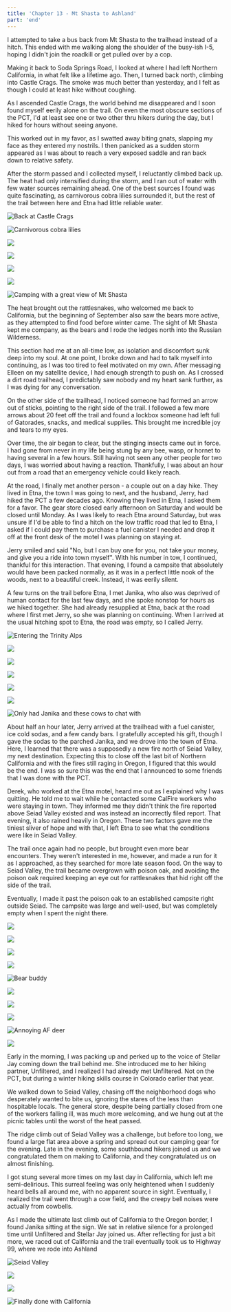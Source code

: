 ```yaml
---
title: 'Chapter 13 - Mt Shasta to Ashland'
part: 'end'
---
```


<script lang="ts">
import Images from '$lib/components/Images.svelte';
</script>

I attempted to take a bus back from Mt Shasta to the trailhead instead of a hitch. This ended with me walking along the shoulder of the busy-ish I-5, hoping I didn't join the roadkill or get pulled over by a cop.

Making it back to Soda Springs Road, I looked at where I had left Northern California, in what felt like a lifetime ago. Then, I turned back north, climbing into Castle Crags. The smoke was much better than yesterday, and I felt as though I could at least hike without coughing.

As I ascended Castle Crags, the world behind me disappeared and I soon found myself eerily alone on the trail. On even the most obscure sections of the PCT, I'd at least see one or two other thru hikers during the day, but I hiked for hours without seeing anyone.

This worked out in my favor, as I swatted away biting gnats, slapping my face as they entered my nostrils. I then panicked as a sudden storm appeared as I was about to reach a very exposed saddle and ran back down to relative safety.

After the storm passed and I collected myself, I reluctantly climbed back up. The heat had only intensified during the storm, and I ran out of water with few water sources remaining ahead. One of the best sources I found was quite fascinating, as carnivorous cobra lilies surrounded it, but the rest of the trail between here and Etna had little reliable water.

![Back at Castle Crags](https://cdn.jeeveshikedthepct.com/images/ac8f7d05-9d94-4f14-5260-625c7435cd00.jpeg)

![Carnivorous cobra lilies](https://cdn.jeeveshikedthepct.com/images/a47de5e1-b77d-49d3-69c1-b4a47d591f00.jpeg)

![](https://cdn.jeeveshikedthepct.com/images/cddd3b8e-2264-467d-33b3-d6fad724c000.jpeg)

![](https://cdn.jeeveshikedthepct.com/images/b7a9f7e8-d437-4800-02f7-623a02599600.jpeg)

![](https://cdn.jeeveshikedthepct.com/images/57f0eea3-18b4-49c6-0217-de65e6b3c000.jpeg)

![](https://cdn.jeeveshikedthepct.com/images/24075a7d-2665-456b-c68b-b366580f5d00.jpeg)

![Camping with a great view of Mt Shasta](https://cdn.jeeveshikedthepct.com/images/f1346dfb-3b8e-4683-447e-92808c100400.jpeg)

The heat brought out the rattlesnakes, who welcomed me back to California, but the beginning of September also saw the bears more active, as they attempted to find food before winter came. The sight of Mt Shasta kept me company, as the bears and I rode the ledges north into the Russian Wilderness.

This section had me at an all-time low, as isolation and discomfort sunk deep into my soul. At one point, I broke down and had to talk myself into continuing, as I was too tired to feel motivated on my own. After messaging Elleen on my satellite device, I had enough strength to push on. As I crossed a dirt road trailhead, I predictably saw nobody and my heart sank further, as I was dying for any conversation.

On the other side of the trailhead, I noticed someone had formed an arrow out of sticks, pointing to the right side of the trail. I followed a few more arrows about 20 feet off the trail and found a lockbox someone had left full of Gatorades, snacks, and medical supplies. This brought me incredible joy and tears to my eyes.

Over time, the air began to clear, but the stinging insects came out in force. I had gone from never in my life being stung by any bee, wasp, or hornet to having several in a few hours. Still having not seen any other people for two days, I was worried about having a reaction. Thankfully, I was about an hour out from a road that an emergency vehicle could likely reach.

At the road, I finally met another person - a couple out on a day hike. They lived in Etna, the town I was going to next, and the husband, Jerry, had hiked the PCT a few decades ago. Knowing they lived in Etna, I asked them for a favor. The gear store closed early afternoon on Saturday and would be closed until Monday. As I was likely to reach Etna around Saturday, but was unsure if I'd be able to find a hitch on the low traffic road that led to Etna, I asked if I could pay them to purchase a fuel canister I needed and drop it off at the front desk of the motel I was planning on staying at.

Jerry smiled and said "No, but I can buy one for you, not take your money, and give you a ride into town myself". With his number in tow, I continued, thankful for this interaction. That evening, I found a campsite that absolutely would have been packed normally, as it was in a perfect little nook of the woods, next to a beautiful creek. Instead, it was eerily silent.

A few turns on the trail before Etna, I met Janika, who also was deprived of human contact for the last few days, and she spoke nonstop for hours as we hiked together. She had already resupplied at Etna, back at the road where I first met Jerry, so she was planning on continuing. When I arrived at the usual hitching spot to Etna, the road was empty, so I called Jerry.

![Entering the Trinity Alps](https://cdn.jeeveshikedthepct.com/images/6d45c6ee-8e08-496a-f6c3-492100375f00.jpeg)

![](https://cdn.jeeveshikedthepct.com/images/b90def16-09e4-4a3e-ba76-35665b004600.jpeg)

![](https://cdn.jeeveshikedthepct.com/images/42b3b801-efe4-42f5-6e3e-b4cf5944e200.jpeg)

![](https://cdn.jeeveshikedthepct.com/images/e4071d74-17c5-4403-7724-2a0a6d5d2100.jpeg)

![](https://cdn.jeeveshikedthepct.com/images/58fb8b7a-fe19-4172-e481-8acedbd1ea00.jpeg)

![](https://cdn.jeeveshikedthepct.com/images/3d59997f-9e0d-4259-dbb1-c4c922476f00.jpeg)

![Only had Janika and these cows to chat with](https://cdn.jeeveshikedthepct.com/images/8b5ad6db-90d3-4914-95b6-03c2d52a3100.jpeg)

About half an hour later, Jerry arrived at the trailhead with a fuel canister, ice cold sodas, and a few candy bars. I gratefully accepted his gift, though I gave the sodas to the parched Janika, and we drove into the town of Etna. Here, I learned that there was a supposedly a new fire north of Seiad Valley, my next destination. Expecting this to close off the last bit of Northern California and with the fires still raging in Oregon, I figured that this would be the end. I was so sure this was the end that I announced to some friends that I was done with the PCT.

Derek, who worked at the Etna motel, heard me out as I explained why I was quitting. He told me to wait while he contacted some CalFire workers who were staying in town. They informed me they didn't think the fire reported above Seiad Valley existed and was instead an incorrectly filed report. That evening, it also rained heavily in Oregon. These two factors gave me the tiniest sliver of hope and with that, I left Etna to see what the conditions were like in Seiad Valley.

The trail once again had no people, but brought even more bear encounters. They weren't interested in me, however, and made a run for it as I approached, as they searched for more late season food. On the way to Seiad Valley, the trail became overgrown with poison oak, and avoiding the poison oak required keeping an eye out for rattlesnakes that hid right off the side of the trail.

Eventually, I made it past the poison oak to an established campsite right outside Seiad. The campsite was large and well-used, but was completely empty when I spent the night there.

![](https://cdn.jeeveshikedthepct.com/images/cf88ee2d-8c27-47cd-6b50-227ac9fa3e00.jpeg)

![](https://cdn.jeeveshikedthepct.com/images/8c83e0a5-7893-4a8a-afb9-1d62ea328200.jpeg)

![](https://cdn.jeeveshikedthepct.com/images/05c8e476-8155-4056-881f-74ef1d71e700.jpeg)

![](https://cdn.jeeveshikedthepct.com/images/d17c50a0-6b94-4415-dd81-45485abd4900.jpeg)

![Bear buddy](https://cdn.jeeveshikedthepct.com/images/b375f361-c3e5-40ee-12c9-77ea0a9c2900.jpeg)

![](https://cdn.jeeveshikedthepct.com/images/31bba1f1-d5e3-414a-e924-53c79044f700.jpeg)

![](https://cdn.jeeveshikedthepct.com/images/b2f7b67c-05ee-4514-30be-6e4e8c89d400.jpeg)

![](https://cdn.jeeveshikedthepct.com/images/8e7f6842-b99b-4f49-384a-64374e8da600.jpeg)

![Annoying AF deer](https://cdn.jeeveshikedthepct.com/images/e4fa5fe4-dbb2-4356-f558-5965cbc41600.jpeg)

![](https://cdn.jeeveshikedthepct.com/images/e39f7969-5584-42f3-f792-ec94bcabeb00.jpeg)

Early in the morning, I was packing up and perked up to the voice of Stellar Jay coming down the trail behind me. She introduced me to her hiking partner, Unfiltered, and I realized I had already met Unfiltered. Not on the PCT, but during a winter hiking skills course in Colorado earlier that year.

We walked down to Seiad Valley, chasing off the neighborhood dogs who desperately wanted to bite us, ignoring the stares of the less than hospitable locals. The general store, despite being partially closed from one of the workers falling ill, was much more welcoming, and we hung out at the picnic tables until the worst of the heat passed.

The ridge climb out of Seiad Valley was a challenge, but before too long, we found a large flat area above a spring and spread out our camping gear for the evening. Late in the evening, some southbound hikers joined us and we congratulated them on making to California, and they congratulated us on almost finishing.

I got stung several more times on my last day in California, which left me semi-delirious. This surreal feeling was only heightened when I suddenly heard bells all around me, with no apparent source in sight. Eventually, I realized the trail went through a cow field, and the creepy bell noises were actually from cowbells.

As I made the ultimate last climb out of California to the Oregon border, I found Janika sitting at the sign. We sat in relative silence for a prolonged time until Unfiltered and Stellar Jay joined us. After reflecting for just a bit more, we raced out of California and the trail eventually took us to Highway 99, where we rode into Ashland

![Seiad Valley](https://cdn.jeeveshikedthepct.com/images/0fa0fec7-0695-4451-3caa-9d2a450a2800.jpeg)

![](https://cdn.jeeveshikedthepct.com/images/307d5f01-af4d-47cb-856d-c4e26af62c00.jpeg)

![](https://cdn.jeeveshikedthepct.com/images/126948b6-fcce-4b39-41e4-35c4a384e100.jpeg)

![Finally done with California](https://cdn.jeeveshikedthepct.com/images/780153a6-b732-4615-3438-601fbe9e9e00.jpeg)
